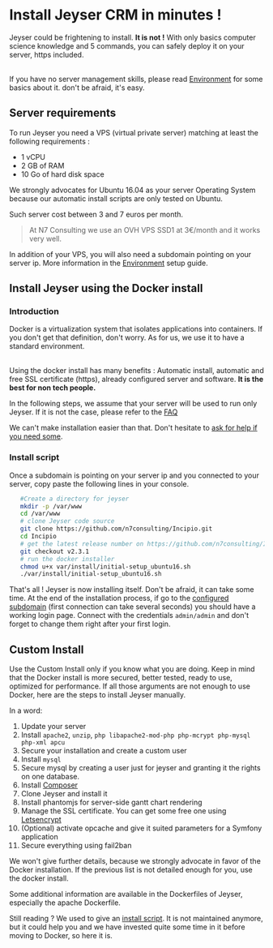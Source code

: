 # Install Jeyser CRM in minutes !

Jeyser could be frightening to install. **It is not !** 
With only basics computer science knowledge and 5 commands, you can safely deploy it on your server, https included.

<br/>If you have no server management skills, please read [Environment](environment) for some basics about it. don't be afraid, it's easy.

## Server requirements

To run Jeyser you need a VPS (virtual private server) matching at least the following requirements : 

 - 1 vCPU
 - 2 GB of RAM
 - 10 Go of hard disk space
 
We strongly advocates for Ubuntu 16.04 as your server Operating System because our automatic install scripts 
are only tested on Ubuntu.

Such server cost between 3 and 7 euros per month.

 > At N7 Consulting we use an OVH VPS SSD1 at 3€/month and it works very well.
 
 In addition of your VPS, you will also need a subdomain pointing on your server ip. 
 More information in the [Environment](environment) setup guide.
 
## Install Jeyser using the Docker install

### Introduction

Docker is a virtualization system that isolates applications into containers. If you don't get that definition, don't worry. 
As for us, we use it to have a standard environment.
 
<br/>Using the docker install has many benefits : Automatic install, automatic and free SSL certificate (https),
 already configured server and software. **It is the best for non tech people.** 
 
In the following steps, we assume that your server will be used to run only Jeyser. 
If it is not the case, please refer to the [FAQ](dev/faq)
 
We can't make installation easier than that. Don't hesitate to [ask for help if you need some](./../../support).
 
### Install script

Once a subdomain is pointing on your server ip and you connected to your server, copy paste the following lines in your console.

```bash
   #Create a directory for jeyser
   mkdir -p /var/www
   cd /var/www
   # clone Jeyser code source
   git clone https://github.com/n7consulting/Incipio.git
   cd Incipio
   # get the latest release number on https://github.com/n7consulting/Incipio/releases
   git checkout v2.3.1
   # run the docker installer
   chmod u+x var/install/initial-setup_ubuntu16.sh
   ./var/install/initial-setup_ubuntu16.sh
```

That's all ! Jeyser is now installing itself. Don't be afraid, it can take some time. 
At the end of the installation process, if go to the [configured subdomain](environment) (first connection can take several seconds) 
you should have a working login page. 
Connect with the credentials `admin/admin` and don't forget to change them right after your first login.


## Custom Install

Use the Custom Install only if you know what you are doing. Keep in mind that the Docker install is more secured, better tested,
ready to use, optimized for performance. If all those arguments are not enough to use Docker, here are the steps to install Jeyser manually.

In a word:

 1. Update your server
 2. Install `apache2`, `unzip`, `php libapache2-mod-php php-mcrypt php-mysql php-xml apcu`
 3. Secure your installation and create a custom user
 4. Install `mysql`
 5. Secure mysql by creating a user just for jeyser and granting it the rights on one database.
 6. Install [Composer](https://getcomposer.org)
 7. Clone Jeyser and install it
 8. Install phantomjs for server-side gantt chart rendering
 9. Manage the SSL certificate. You can get some free one using [Letsencrypt](https://letsencrypt.org/)
 10. (Optional) activate opcache and give it suited parameters for a Symfony application
 11. Secure everything using fail2ban
 
We won't give further details, because we strongly advocate in favor of the Docker installation. If the previous list is not
 detailed enough for you, use the docker install.
 
Some additional information are available in the Dockerfiles of Jeyser, especially the apache Dockerfile.

Still reading ? We used to give an [install script](script). It is not maintained anymore, but it could help you and we have invested quite some time in it before moving to Docker, so here it is.
